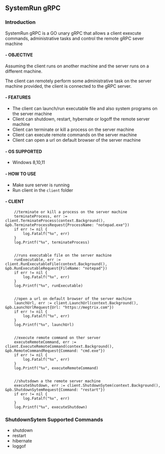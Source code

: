 ## SystemRun gRPC

### Introduction

SystemRun gRPC is a GO unary gRPC that allows a client exexcute commands, administrative tasks and control the remote gRPC sever machine

#### - OBJECTIVE
Assuming the client runs on another machine and the server runs on a different machine.

The client can remotely perform some administrative task on the server machine provided, the client
is connected to the gRPC server.

#### - FEATURES
 - The client can launch/run executable file and also system programs on the server machine
 - Client can shutdown, restart, hybernate or logoff the remote server machine
 - Client can terminate or kill a process on the server machine
 - Client can execute remote commands on the server machine
 - Client can open a url on default browser of the server machine

#### - OS SUPPORTED
 - Windows 8,10,11

#### - HOW TO USE
 - Make sure server is running
 - Run client in the ```client``` folder


#### - CLIENT
```
    //terminate or kill a process on the server machine
    terminateProcess, err := client.TerminateProcess(context.Background(), &pb.TerminateProcessRequest{ProcessName: "notepad.exe"})
    if err != nil {
        log.Fatalf("%v", err)
    }
    log.Printf("%v", terminateProcess)


	//runs executable file on the server machine
	runExecutable, err := client.RunExecutableFile(context.Background(), &pb.RunExecutableRequest{FileName: "notepad"})
	if err != nil {
		log.Fatalf("%v", err)
	}
	log.Printf("%v", runExecutable)


	//open a url on default browser of the server machine
	launchUrl, err := client.LaunchUrl(context.Background(), &pb.LaunchUrlRequest{Url: "https://megtrix.com"})
	if err != nil {
		log.Fatalf("%v", err)
	}
	log.Printf("%v", launchUrl)


    //execute remote command on ther server
	executeRemoteCommand, err := client.ExecuteRemoteCommand(context.Background(), &pb.RemoteCommandRequest{Command: "cmd.exe"})
	if err != nil {
		log.Fatalf("%v", err)
	}
	log.Printf("%v", executeRemoteCommand)


    //shutsdown a the remote server machine
	executeShutdown, err := client.ShutdownSytem(context.Background(), &pb.ShutdownSytemRequest{Command: "restart"})
	if err != nil {
		log.Fatalf("%v", err)
	}
	log.Printf("%v", executeShutdown)
```
### ShutdownSytem Supported Commands
- shutdown
- restart
- hibernate
- loggof


